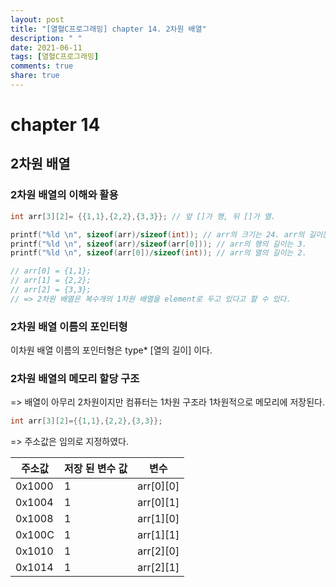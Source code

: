 ```yaml
---
layout: post
title: "[열혈C프로그래밍] chapter 14. 2차원 배열"
description: " "
date: 2021-06-11
tags: [열혈C프로그래밍]
comments: true
share: true
---
```



# chapter 14
## 2차원 배열

### 2차원 배열의 이해와 활용

```c
int arr[3][2]= {{1,1},{2,2},{3,3}}; // 앞 []가 행, 뒤 []가 열.

printf("%ld \n", sizeof(arr)/sizeof(int)); // arr의 크기는 24. arr의 길이는 6.
printf("%ld \n", sizeof(arr)/sizeof(arr[0])); // arr의 행의 길이는 3.
printf("%ld \n", sizeof(arr[0])/sizeof(int)); // arr의 열의 길이는 2.

// arr[0] = {1,1};
// arr[1] = {2,2};
// arr[2] = {3,3};
// => 2차원 배열은 복수개의 1차원 배열을 element로 두고 있다고 할 수 있다.

```

### 2차원 배열 이름의 포인터형

이차원 배열 이름의 포인터형은 type* [열의 길이] 이다.<br>

### 2차원 배열의 메모리 할당 구조

=> 배열이 아무리 2차원이지만 컴퓨터는 1차원 구조라 1차원적으로 메모리에 저장된다. <br> 

```c
int arr[3][2]={{1,1},{2,2},{3,3}}; 
```

=> 주소값은 임의로 지정하였다. <br>

| 주소값 | 저장 된 변수 값 | 변수|
|-------|------------------|----|
|0x1000 |		 1					| arr[0][0]|
|0x1004|		 1					|	 arr[0][1]|
|0x1008| 			1			| arr[1][0]|
|0x100C| 1| arr[1][1]|
|0x1010| 1| arr[2][0]|
|0x1014| 1| arr[2][1]|


